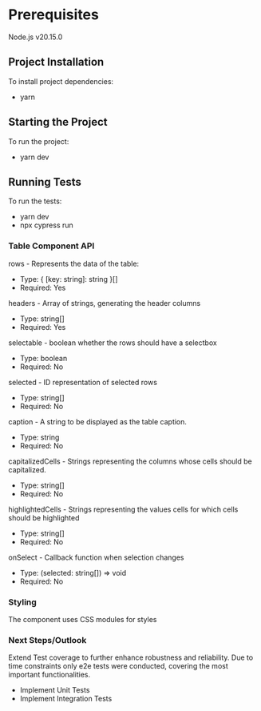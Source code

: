 # Prerequisites

Node.js v20.15.0

## Project Installation

To install project dependencies:
  - yarn

## Starting the Project

To run the project:
  - yarn dev

## Running Tests

To run the tests:
 - yarn dev
 - npx cypress run

### Table Component API

rows - Represents the data of the table: 
  - Type: { [key: string]: string }[]
  - Required: Yes

headers - Array of strings, generating the header columns
  - Type: string[]
  - Required: Yes

selectable - boolean whether the rows should have a selectbox
  - Type: boolean
  - Required: No

selected - ID representation of selected rows
  - Type: string[]
  - Required: No

caption - A string to be displayed as the table caption.
  - Type: string
  - Required: No

capitalizedCells - Strings representing the columns whose cells should be capitalized.
  - Type: string[]
  - Required: No

highlightedCells - Strings representing the values cells for which cells should be highlighted
  - Type: string[]
  - Required: No

onSelect - Callback function when selection changes
  - Type: (selected: string[]) => void
  - Required: No

### Styling

The component uses CSS modules for styles

### Next Steps/Outlook

Extend Test coverage to further enhance robustness and reliability. Due to time constraints only e2e tests were conducted, covering the most important functionalities. 
  - Implement Unit Tests
  - Implement Integration Tests